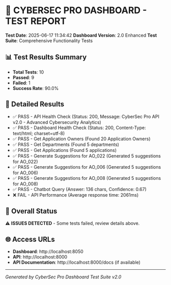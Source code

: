 
# 🧪 CYBERSEC PRO DASHBOARD - TEST REPORT

**Test Date**: 2025-06-17 11:34:42
**Dashboard Version**: 2.0 Enhanced
**Test Suite**: Comprehensive Functionality Tests

## 📊 Test Results Summary

- **Total Tests**: 10
- **Passed**: 9
- **Failed**: 1
- **Success Rate**: 90.0%

## 📝 Detailed Results

- ✅ PASS - API Health Check (Status: 200, Message: CyberSec Pro API v2.0 - Advanced Cybersecurity Analytics)
- ✅ PASS - Dashboard Health Check (Status: 200, Content-Type: text/html; charset=utf-8)
- ✅ PASS - Get Application Owners (Found 20 Application Owners)
- ✅ PASS - Get Departments (Found 5 departments)
- ✅ PASS - Get Applications (Found 5 applications)
- ✅ PASS - Generate Suggestions for AO_022 (Generated 5 suggestions for AO_022)
- ✅ PASS - Generate Suggestions for AO_006 (Generated 5 suggestions for AO_006)
- ✅ PASS - Generate Suggestions for AO_008 (Generated 5 suggestions for AO_008)
- ✅ PASS - Chatbot Query (Answer: 136 chars, Confidence: 0.67)
- ❌ FAIL - API Performance (Average response time: 2061ms)

## 🎯 Overall Status

⚠️ **ISSUES DETECTED** - Some tests failed, review details above.

## 🌐 Access URLs

- **Dashboard**: http://localhost:8050
- **API**: http://localhost:8000
- **API Documentation**: http://localhost:8000/docs (if available)

---
*Generated by CyberSec Pro Dashboard Test Suite v2.0*
